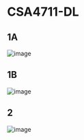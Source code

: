 # CSA4711-DL

## 1A
![image](https://github.com/Sarabeshwaran/CSA4711-DL/assets/113020922/66ca17e3-0841-4e9b-9a21-8bbe4c090723)

## 1B
![image](https://github.com/Sarabeshwaran/CSA4711-DL/assets/113020922/ba25320c-e7f4-4b6d-b702-4bd4d9febdcb)

## 2
![image](https://github.com/Sarabeshwaran/CSA4711-DL/assets/113020922/a65f9b9a-88fe-4591-a553-d4e792edb0f6)
